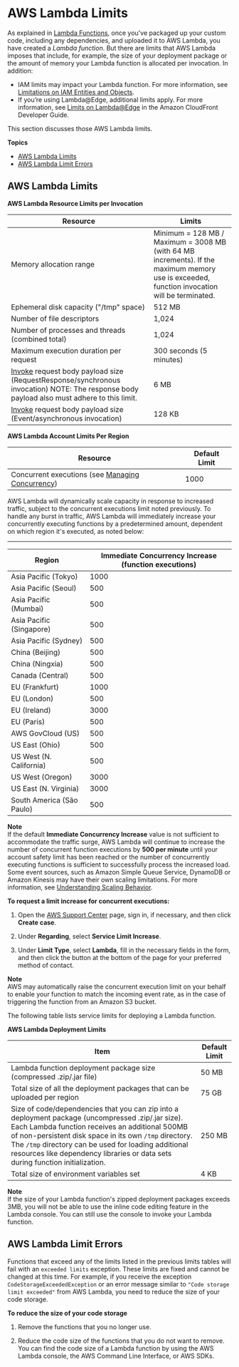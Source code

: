 # AWS Lambda Limits<a name="limits"></a>

As explained in [Lambda Functions](lambda-introduction-function.md), once you've packaged up your custom code, including any dependencies, and uploaded it to AWS Lambda, you have created a *Lambda function*\. But there are limits that AWS Lambda imposes that include, for example, the size of your deployment package or the amount of memory your Lambda function is allocated per invocation\. In addition: 
+ IAM limits may impact your Lambda function\. For more information, see [Limitations on IAM Entities and Objects](https://docs.aws.amazon.com/IAM/latest/UserGuide/reference_iam-limits.html)\.
+ If you’re using Lambda@Edge, additional limits apply\. For more information, see [Limits on Lambda@Edge](https://docs.aws.amazon.com/AmazonCloudFront/latest/DeveloperGuide/cloudfront-limits.html#limits-lambda-at-edge) in the Amazon CloudFront Developer Guide\.

 This section discusses those AWS Lambda limits\.

**Topics**
+ [AWS Lambda Limits](#limits-list)
+ [AWS Lambda Limit Errors](#limits-troubleshooting)

## AWS Lambda Limits<a name="limits-list"></a>


**AWS Lambda Resource Limits per Invocation**  

| Resource | Limits | 
| --- | --- | 
| Memory allocation range  | Minimum = 128 MB / Maximum = 3008 MB \(with 64 MB increments\)\. If the maximum memory use is exceeded, function invocation will be terminated\. | 
| Ephemeral disk capacity \("/tmp" space\) | 512 MB | 
| Number of file descriptors  | 1,024 | 
| Number of processes and threads \(combined total\) | 1,024 | 
| Maximum execution duration per request | 300 seconds \(5 minutes\) | 
| [Invoke](API_Invoke.md) request body payload size \(RequestResponse/synchronous invocation\) NOTE: The response body payload also must adhere to this limit\. | 6 MB  | 
| [Invoke](API_Invoke.md) request body payload size \(Event/asynchronous invocation\) | 128 KB | 


**AWS Lambda Account Limits Per Region**  

| Resource | Default Limit | 
| --- | --- | 
| Concurrent executions \(see [Managing Concurrency](concurrent-executions.md)\)  | 1000 | 

AWS Lambda will dynamically scale capacity in response to increased traffic, subject to the concurrent executions limit noted previously\. To handle any burst in traffic, AWS Lambda will immediately increase your concurrently executing functions by a predetermined amount, dependent on which region it's executed, as noted below:


****  

| Region | Immediate Concurrency Increase \(function executions\) | 
| --- | --- | 
| Asia Pacific \(Tokyo\) | 1000 | 
| Asia Pacific \(Seoul\) | 500 | 
| Asia Pacific \(Mumbai\) | 500 | 
| Asia Pacific \(Singapore\) | 500 | 
| Asia Pacific \(Sydney\) | 500 | 
| China \(Beijing\) | 500 | 
| China \(Ningxia\) | 500 | 
| Canada \(Central\) | 500 | 
| EU \(Frankfurt\) | 1000 | 
| EU \(London\) | 500 | 
| EU \(Ireland\) | 3000 | 
| EU \(Paris\) | 500 | 
| AWS GovCloud \(US\) | 500 | 
| US East \(Ohio\) | 500 | 
| US West \(N\. California\) | 500 | 
| US West \(Oregon\) | 3000 | 
| US East \(N\. Virginia\) | 3000 | 
| South America \(São Paulo\) | 500 | 

**Note**  
If the default **Immediate Concurrency Increase** value is not sufficient to accommodate the traffic surge, AWS Lambda will continue to increase the number of concurrent function executions by **500 per minute** until your account safety limit has been reached or the number of concurrently executing functions is sufficient to successfully process the increased load\. Some event sources, such as Amazon Simple Queue Service, DynamoDB or Amazon Kinesis may have their own scaling limitations\. For more information, see [Understanding Scaling Behavior](scaling.md)\.

**To request a limit increase for concurrent executions:**

1. Open the [AWS Support Center](https://console.aws.amazon.com/support/home#/) page, sign in, if necessary, and then click **Create case**\.

1. Under **Regarding**, select **Service Limit Increase**\.

1. Under **Limit Type**, select **Lambda**, fill in the necessary fields in the form, and then click the button at the bottom of the page for your preferred method of contact\.

**Note**  
AWS may automatically raise the concurrent execution limit on your behalf to enable your function to match the incoming event rate, as in the case of triggering the function from an Amazon S3 bucket\.

The following table lists service limits for deploying a Lambda function\.


**AWS Lambda Deployment Limits**  

| Item | Default Limit | 
| --- | --- | 
| Lambda function deployment package size \(compressed \.zip/\.jar file\) | 50 MB | 
| Total size of all the deployment packages that can be uploaded per region | 75 GB | 
| Size of code/dependencies that you can zip into a deployment package \(uncompressed \.zip/\.jar size\)\. Each Lambda function receives an additional 500MB of non\-persistent disk space in its own `/tmp` directory\. The `/tmp` directory can be used for loading additional resources like dependency libraries or data sets during function initialization\.  | 250 MB | 
| Total size of environment variables set | 4 KB | 

**Note**  
If the size of your Lambda function's zipped deployment packages exceeds 3MB, you will not be able to use the inline code editing feature in the Lambda console\. You can still use the console to invoke your Lambda function\.

## AWS Lambda Limit Errors<a name="limits-troubleshooting"></a>

Functions that exceed any of the limits listed in the previous limits tables will fail with an `exceeded limits` exception\. These limits are fixed and cannot be changed at this time\. For example, if you receive the exception `CodeStorageExceededException` or an error message similar to `"Code storage limit exceeded"` from AWS Lambda, you need to reduce the size of your code storage\.

**To reduce the size of your code storage**

1. Remove the functions that you no longer use\.

1. Reduce the code size of the functions that you do not want to remove\. You can find the code size of a Lambda function by using the AWS Lambda console, the AWS Command Line Interface, or AWS SDKs\.